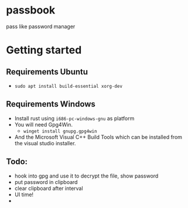 # passbook

pass like password manager

# Getting started

## Requirements Ubuntu

- `sudo apt install build-essential xorg-dev`

## Requirements Windows

- Install rust using `i686-pc-windows-gnu` as platform
- You will need Gpg4Win.
  - `winget install gnupg.gpg4win`
- And the Microsoft Visual C++ Build Tools which can be installed from the visual studio installer.

## Todo:

- hook into gpg and use it to decrypt the file, show password
- put password in clipboard
- clear clipboard after interval
- UI time!
-
